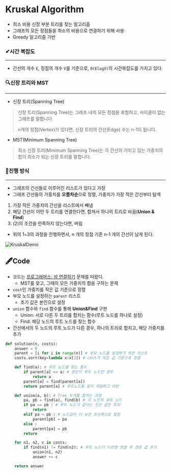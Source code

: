# Kruskal Algorithm

- 최소 비용 신장 부분 트리를 찾는 알고리즘
- 그래프의 모든 정점들을 최소의 비용으로 연결하기 위해 사용
- Greedy 알고리즘 기반



### ✔시간 복잡도

---

- 간선의 개수 `E`, 정점의 개수 `V`를 기준으로, `O(ElogV)`의 시간복잡도를 가지고 있다.



### 🔍신장 트리와 MST

---

- 신장 트리(Spanning Tree)

> 신장 트리(Spanning Tree)는 그래프 내의 모든 정점을 포함하고, 사이클이 없는 그래프를 말합니다.
>
> n개의 정점(Vertex)가 있다면, 신장 트리의 간선(Edge) 수는 n-1이 됩니다.

- MST(Minimum Spanning Tree)

> 최소 신장 트리(Minimum Spanning Tree)는 각 간선이 가지고 있는 가중치의 합이 최소가 되는 신장 트리를 말합니다.



### 📌진행 방식

---

- 그래프의 간선들로 이루어진 리스트가 있다고 가정
- 그래프 간선들의 가중치를 **오름차순**으로 정렬, 가중치가 가장 적은 간선부터 탐색



1. 가장 작은 가중치의 간선을 리스트에서 빼냄
2. 해당 간선이 어떤 두 트리를 연결한다면, 합쳐서 하나의 트리로 바꿈(**Union & Find**)
3. (2)의 조건을 만족하지 않는다면, 버림



- 위의 1~3의 과정을 진행하면서, n 개의 정점 기준 n-1 개의 간선이 남게 된다.

![KruskalDemo](https://user-images.githubusercontent.com/44635266/66712118-cf661680-edd2-11e9-952c-b043e2bcdb8a.gif)





## 🖋Code

- 코드는 [프로그래머스: 섬 연결하기](https://programmers.co.kr/learn/courses/30/lessons/42861) 문제를 따왔다.
  - MST를 찾고, 그때의 모든 가중치의 합을 구하는 문제
- `cost`인 가중치를 작은 값 기준으로 정렬
- 부모 노드를 설정하는 `parent` 리스트
  - 초기 값은 본인으로 설정
- `union` 함수와 `find` 함수를 통해 **Union&Find** 구현
  - Union: 서로 다른 두 트리를 합치는 함수(루트 노드를 하나로 설정)
  - Find: 해당 노드의 루트 노드를 찾는 함수
- 간선에서의 두 노드의 루트 노드가 다른 경우, 하나의 트리로 합치고, 해당 가중치를 추가

```python
def solution(n, costs):
    answer = 0
    parent = [i for i in range(n)] # 부모 노드를 설정하기 위한 리스트
    costs.sort(key=lambda x:x[2]) # cost가 작은 값 기준으로 정렬

    def find(a): # 루트 노드를 찾는 함수
        if parent[a] == a: # 본인이 루트 노드인 경우
            return a
        parent[a] = find(parent[a])
        return parent[a] # 루트노드를 찾아 저장하고 리턴

    def union(a, b): # Tree 두개를 합치는 과정
        pa, pb = find(a), find(b) # 각 노드의 루트 노드
        if pa == pb : # 루트 노드가 같다는 것은 같은 트리
            return
        elif pa < pb : # 노드값이 더 낮은 트리쪽으로 합침
            parent[pb] = pa
        else :
            parent[pa] = pb
        return   

    for n1, n2, c in costs:
        if find(n1) != find(n2): # 루트 노드가 다르면 연결 후 경로 값 추가
            union(n1, n2)
            answer += c

    return answer
```




